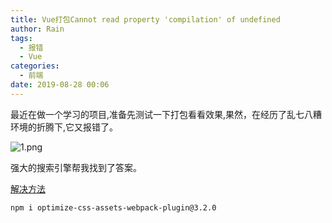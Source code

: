 ```yaml
---
title: Vue打包Cannot read property 'compilation' of undefined
author: Rain
tags:
  - 报错
  - Vue
categories:
  - 前端
date: 2019-08-28 00:06
---
```


<Boxx/>

最近在做一个学习的项目,准备先测试一下打包看看效果,果然，在经历了乱七八糟环境的折腾下,它又报错了。

![1.png](https://i.loli.net/2019/08/28/UYAtG6RwDEkpZzQ.png)

强大的搜索引擎帮我找到了答案。

[解决方法](http://m.hangge.com/news/cache/detail_2468.html"解决方法")

```shell
npm i optimize-css-assets-webpack-plugin@3.2.0
```

<Vssue :title="$title" />

